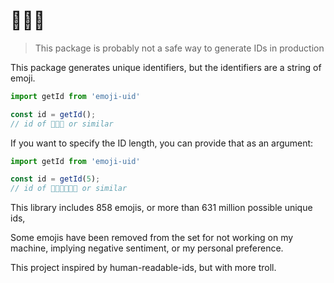 # 💯💜🎉

> This package is probably not a safe way to generate IDs in production

This package generates unique identifiers, but the identifiers are a string of emoji.

```javascript
import getId from 'emoji-uid'

const id = getId();
// id of 💯💜🎉 or similar
```

If you want to specify the ID length, you can provide that as an argument:

```javascript
import getId from 'emoji-uid'

const id = getId(5);
// id of 💯💜🎉🏳️‍🌈🔑 or similar
```

This library includes 858 emojis, or more than 631 million possible unique ids,

Some emojis have been removed from the set for not working on my machine, implying negative sentiment, or my personal preference.

This project inspired by human-readable-ids, but with more troll.
